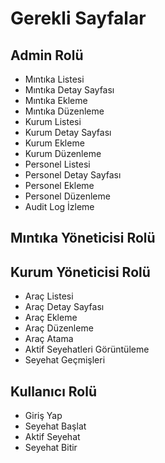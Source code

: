 # Gerekli Sayfalar

## Admin Rolü

- Mıntıka Listesi
- Mıntıka Detay Sayfası
- Mıntıka Ekleme
- Mıntıka Düzenleme
- Kurum Listesi
- Kurum Detay Sayfası
- Kurum Ekleme
- Kurum Düzenleme
- Personel Listesi
- Personel Detay Sayfası
- Personel Ekleme
- Personel Düzenleme
- Audit Log İzleme

## Mıntıka Yöneticisi Rolü

## Kurum Yöneticisi Rolü

- Araç Listesi
- Araç Detay Sayfası
- Araç Ekleme
- Araç Düzenleme
- Araç Atama
- Aktif Seyehatleri Görüntüleme
- Seyehat Geçmişleri

## Kullanıcı Rolü

- Giriş Yap
- Seyehat Başlat
- Aktif Seyehat
- Seyehat Bitir
